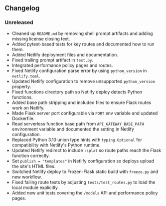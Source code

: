 ## Changelog

### Unreleased
- Cleaned up `README.md` by removing shell prompt artifacts and adding missing license closing text.
- Added pytest-based tests for key routes and documented how to run them.
- Added Netlify deployment files and documentation.
- Fixed trailing prompt artifact in `test.py`.
- Integrated performance policy pages and routes.
- Fixed Netlify configuration parse error by using `python_version` in `netlify.toml`.
- Updated Netlify configuration to remove unsupported `python_version` property.
- Fixed functions directory path so Netlify deploy detects Python functions.
- Added base path stripping and included files to ensure Flask routes work on Netlify.
- Made Flask server port configurable via `PORT` env variable and updated Dockerfile.
- Read serverless function base path from `API_GATEWAY_BASE_PATH` environment
  variable and documented the setting in Netlify configuration.
- Replaced Python 3.10 union type hints with `typing.Optional` for
  compatibility with Netlify's Python runtime.
- Updated Netlify redirect to include `:splat` so route paths reach the Flask
  function correctly.
- Set `publish = "templates"` in Netlify configuration so deploys upload the site's HTML files.
- Switched Netlify deploy to Frozen-Flask static build with `freeze.py` and new workflow.
- Fixed failing route tests by adjusting `tests/test_routes.py` to load the
  local module explicitly.
- Added new unit tests covering the `/models` API and performance policy pages.
